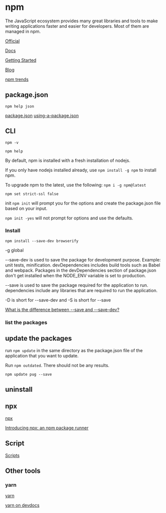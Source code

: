# npm

The JavaScript ecosystem provides many great libraries and tools to make writing applications faster and easier for developers. Most of them are managed in npm.

[Official](https://www.npmjs.com)

[Docs](https://docs.npmjs.com)

[Getting Started](https://docs.npmjs.com/getting-started/)

[Blog](https://blog.npmjs.org)

[npm trends](https://www.npmtrends.com/)

## package.json

`npm help json`

[package.json](https://docs.npmjs.com/files/package.json)
[using-a-package.json](https://docs.npmjs.com/getting-started/using-a-package.json)

## CLI

`npm -v`

`npm help`

By default, npm is installed with a fresh installation of nodejs.

If you only have nodejs installed already, use `npm install -g npm` to install npm.

To upgrade npm to the latest, use the following:
`npm i -g npm@latest`

`npm set strict-ssl false`

init
`npm init` will prompt you for the options and create the package.json file based on your input.

`npm init -yes` will not prompt for options and use the defaults.

### Install

`npm install --save-dev browserify`

-g global

--save-dev is used to save the package for development purpose. Example: unit tests, minification. devDependencies includes build tools such as Babel and webpack. Packages in the devDependencies section of package.json don't get installed when the NODE_ENV variable is set to production.

--save is used to save the package required for the application to run. dependencies include any libraries that are required to run the application.

-D is short for --save-dev and -S is short for --save

[What is the difference between --save and --save-dev?](https://stackoverflow.com/questions/22891211/what-is-the-difference-between-save-and-save-dev)

### list the packages

## update the packages

run `npm update` in the same directory as the package.json file of the application that you want to update.

Run `npm outdated`. There should not be any results.

`npm update pug --save`

## uninstall

## npx

[npx](https://www.npmjs.com/package/npx)

[Introducing npx: an npm package runner](https://medium.com/@maybekatz/introducing-npx-an-npm-package-runner-55f7d4bd282b)

## Script

[Scripts](https://docs.npmjs.com/misc/scripts)

## Other tools

### yarn

[yarn](https://yarnpkg.com/en/)

[yarn on devdocs](https://devdocs.io/yarn/)
